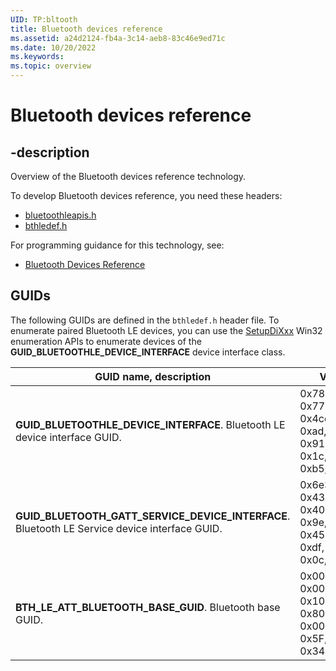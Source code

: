 ```yaml
---
UID: TP:bltooth
title: Bluetooth devices reference
ms.assetid: a24d2124-fb4a-3c14-aeb8-83c46e9ed71c
ms.date: 10/20/2022
ms.keywords: 
ms.topic: overview
---
```


# Bluetooth devices reference

## -description

Overview of the Bluetooth devices reference technology.

To develop Bluetooth devices reference, you need these headers:

 * [bluetoothleapis.h](../bluetoothleapis/index.md)
 * [bthledef.h](../bthledef/index.md)

For programming guidance for this technology, see:
* [Bluetooth Devices Reference](/windows-hardware/drivers/bluetooth/)

## GUIDs

The following GUIDs are defined in the `bthledef.h` header file. To enumerate paired Bluetooth LE devices, you can use the [SetupDiXxx](/windows/win32/api/setupapi/) Win32 enumeration APIs to enumerate devices of the **GUID_BLUETOOTHLE_DEVICE_INTERFACE** device interface class.

|GUID name, description|Value|
|-|-|
|**GUID_BLUETOOTHLE_DEVICE_INTERFACE**. Bluetooth LE device interface GUID. |0x781aee18, 0x7733, 0x4ce4, 0xad, 0xd0, 0x91, 0xf4, 0x1c, 0x67, 0xb5, 0x92|
|**GUID_BLUETOOTH_GATT_SERVICE_DEVICE_INTERFACE**. Bluetooth LE Service device interface GUID. |0x6e3bb679, 0x4372, 0x40c8, 0x9e, 0xaa, 0x45, 0x09, 0xdf, 0x26, 0x0c, 0xd8|
|**BTH_LE_ATT_BLUETOOTH_BASE_GUID**. Bluetooth base GUID. |0x00000000, 0x0000, 0x1000, 0x80, 0x00, 0x00, 0x80, 0x5F, 0x9B, 0x34, 0xFB|
